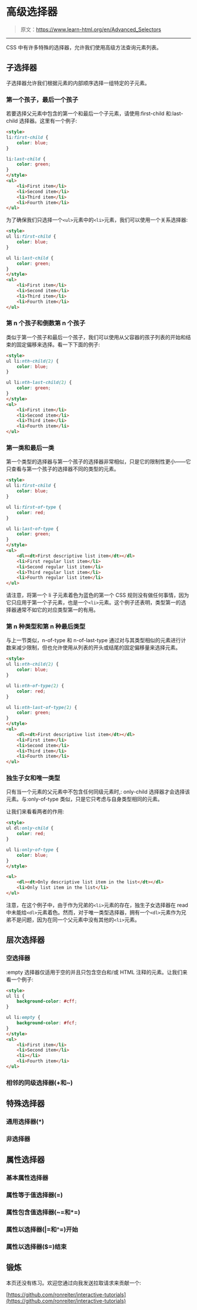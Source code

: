 # 高级选择器

> 原文：<https://www.learn-html.org/en/Advanced_Selectors>

* * *

CSS 中有许多特殊的选择器，允许我们使用高级方法查询元素列表。

## 子选择器

子选择器允许我们根据元素的内部顺序选择一组特定的子元素。

### 第一个孩子，最后一个孩子

若要选择父元素中包含的第一个和最后一个子元素，请使用:first-child 和:last-child 选择器。这里有一个例子:

```html
<style>
li:first-child {
    color: blue;
}

li:last-child {
    color: green;
}
</style>
<ul>
    <li>First item</li>
    <li>Second item</li>
    <li>Third item</li>
    <li>Fourth item</li>
</ul> 
```

为了确保我们只选择一个`<ul>`元素中的`<li>`元素，我们可以使用一个关系选择器:

```html
<style>
ul li:first-child {
    color: blue;
}

ul li:last-child {
    color: green;
}
</style>
<ul>
    <li>First item</li>
    <li>Second item</li>
    <li>Third item</li>
    <li>Fourth item</li>
</ul> 
```

### 第 n 个孩子和倒数第 n 个孩子

类似于第一个孩子和最后一个孩子，我们可以使用从父容器的孩子列表的开始和结束的固定偏移来选择。看一下下面的例子:

```html
<style>
ul li:nth-child(2) {
    color: blue;
}

ul li:nth-last-child(2) {
    color: green;
}
</style>
<ul>
    <li>First item</li>
    <li>Second item</li>
    <li>Third item</li>
    <li>Fourth item</li>
</ul> 
```

### 第一类和最后一类

第一个类型的选择器与第一个孩子的选择器非常相似，只是它的限制性更小——它只查看与第一个孩子的选择器不同的类型的元素。

```html
<style>
ul li:first-child {
    color: blue;
}

ul li:first-of-type {
    color: red;
}

ul li:last-of-type {
    color: green;
}
</style>
<ul>
    <dl><dt>First descriptive list item</dt></dl>
    <li>First regular list item</li>
    <li>Second regular list item</li>
    <li>Third regular list item</li>
    <li>Fourth regular list item</li>
</ul> 
```

请注意，将第一个 li 子元素着色为蓝色的第一个 CSS 规则没有做任何事情，因为它只应用于第一个子元素，也是一个`<li>`元素。这个例子还表明，类型第一的选择器通常不如它的对应类型第一的有用。

### 第 n 种类型和第 n 种最后类型

与上一节类似，n-of-type 和 n-of-last-type 通过对与其类型相似的元素进行计数来减少限制，但也允许使用从列表的开头或结尾的固定偏移量来选择元素。

```html
<style>
ul li:nth-child(2) {
    color: blue;
}

ul li:nth-of-type(2) {
    color: red;
}

ul li:nth-last-of-type(2) {
    color: green;
}
</style>
<ul>
    <dl><dt>First descriptive list item</dt></dl>
    <li>First item</li>
    <li>Second item</li>
    <li>Third item</li>
    <li>Fourth item</li>
</ul> 
```

### 独生子女和唯一类型

只有当一个元素的父元素中不包含任何同级元素时,: only-child 选择器才会选择该元素。与:only-of-type 类似，只是它只考虑与自身类型相同的元素。

让我们来看看两者的作用:

```html
<style>
ul dl:only-child {
    color: red;
}

ul li:only-of-type {
    color: blue;
}
</style>

<ul>
    <dl><dt>Only descriptive list item in the list</dt></dl>
    <li>Only list item in the list</li>
</ul> 
```

注意，在这个例子中，由于作为兄弟的`<li>`元素的存在，独生子女选择器在 read 中未能给`<dl>`元素着色。然而，对于唯一类型选择器，拥有一个`<dl>`元素作为兄弟不是问题，因为在同一个父元素中没有其他的`<li>`元素。

## 层次选择器

### 空选择器

:empty 选择器仅适用于空的并且只包含空白和/或 HTML 注释的元素。让我们来看一个例子:

```html
<style>
ul li {
    background-color: #cff;
}

ul li:empty {
    background-color: #fcf;
}
</style>
<ul>
    <li>First item</li>
    <li>Second item</li>
    <li></li>
    <li>Fourth item</li>
</ul> 
```

### 相邻的同级选择器(+和~)

## 特殊选择器

### 通用选择器(*)

### 非选择器

## 属性选择器

### 基本属性选择器

### 属性等于值选择器(=)

### 属性包含值选择器(~=和*=)

### 属性以选择器(|=和^=)开始

### 属性以选择器($=)结束

## 锻炼

本页还没有练习。欢迎您通过向我发送拉取请求来贡献一个:

[https://github.com/ronreiter/interactive-tutorials](https://github.com/ronreiter/interactive-tutorials)